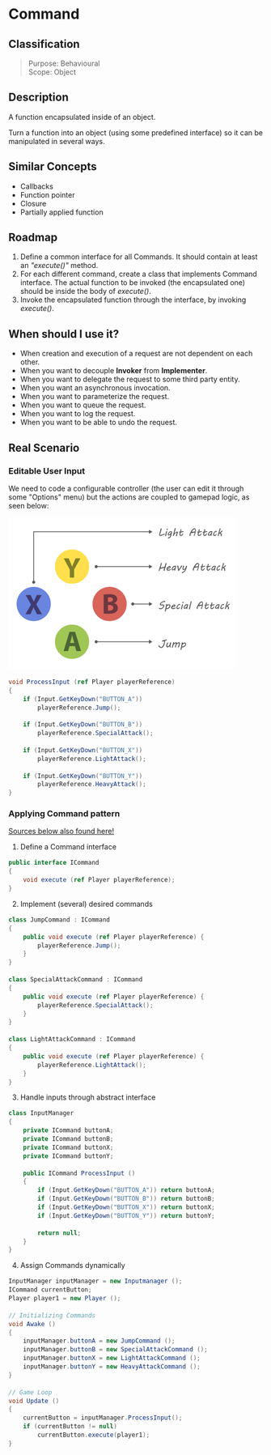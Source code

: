 # Command

## Classification
> Purpose: Behavioural  
> Scope: Object

## Description
A function encapsulated inside of an object.

Turn a function into an object (using some predefined interface) so it can be manipulated in several ways.

## Similar Concepts
 - Callbacks
 - Function pointer
 - Closure
 - Partially applied function

## Roadmap
 1. Define a common interface for all Commands. It should contain at least an *"execute()"* method.
 1. For each different command, create a class that implements Command interface. The actual function to be invoked (the encapsulated one) should be inside the body of *execute()*.
 1. Invoke the encapsulated function through the interface, by invoking *execute()*.

## When should I use it?
 - When creation and execution of a request are not dependent on each other.
 - When you want to decouple **Invoker** from **Implementer**.
 - When you want to delegate the request to some third party entity.
 - When you want an asynchronous invocation.
 - When you want to parameterize the request.
 - When you want to queue the request.
 - When you want to log the request.
 - When you want to be able to undo the request.

## Real Scenario
### Editable User Input
We need to code a configurable controller (the user can edit it through some "Options" menu) but the actions are coupled to gamepad logic, as seen below:

![Gamepad buttons image](./img/gamepad.png "Gamepad setup")

```csharp
void ProcessInput (ref Player playerReference)
{
    if (Input.GetKeyDown("BUTTON_A"))
        playerReference.Jump();
    
    if (Input.GetKeyDown("BUTTON_B"))
        playerReference.SpecialAttack();

    if (Input.GetKeyDown("BUTTON_X"))
        playerReference.LightAttack();

    if (Input.GetKeyDown("BUTTON_Y"))
        playerReference.HeavyAttack();
}
```

### Applying Command pattern
[Sources below also found here!](./src)

 1. Define a Command interface  
```csharp
public interface ICommand
{
    void execute (ref Player playerReference);
}
```

 2. Implement (several) desired commands  
```csharp
class JumpCommand : ICommand
{
    public void execute (ref Player playerReference) {
        playerReference.Jump();
    }
}

class SpecialAttackCommand : ICommand
{
    public void execute (ref Player playerReference) {
        playerReference.SpecialAttack();
    }
}

class LightAttackCommand : ICommand
{
    public void execute (ref Player playerReference) {
        playerReference.LightAttack();
    }
}
```

 3. Handle inputs through abstract interface  
```csharp
class InputManager
{
    private ICommand buttonA;
    private ICommand buttonB;
    private ICommand buttonX;
    private ICommand buttonY;

    public ICommand ProcessInput ()
    {
        if (Input.GetKeyDown("BUTTON_A")) return buttonA;
        if (Input.GetKeyDown("BUTTON_B")) return buttonB;
        if (Input.GetKeyDown("BUTTON_X")) return buttonX;
        if (Input.GetKeyDown("BUTTON_Y")) return buttonY;

        return null;
    }
}
```

 4. Assign Commands dynamically  
```csharp
InputManager inputManager = new Inputmanager ();
ICommand currentButton;
Player player1 = new Player ();

// Initializing Commands
void Awake ()
{
    inputManager.buttonA = new JumpCommand ();
    inputManager.buttonB = new SpecialAttackCommand ();
    inputManager.buttonX = new LightAttackCommand ();
    inputManager.buttonY = new HeavyAttackCommand ();
}

// Game Loop
void Update ()
{
    currentButton = inputManager.ProcessInput();
    if (currentButton != null)
        currentButton.execute(player1);
}
```